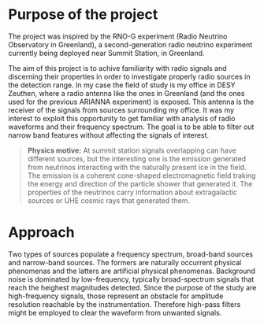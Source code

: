 # Purpose of the project

The project was inspired by the RNO-G experiment (Radio Neutrino Observatory in Greenland), a second-generation radio neutrino experiment currently being deployed near Summit Station, in Greenland. 

The aim of this project is to achive familiarity with radio signals and discerning their properties in order to investigate properly radio sources in the detection range. In my case the field of study is my office in DESY Zeuthen, where a radio antenna like the ones in Greenland (and the ones used for the previous ARIANNA experiment) is exposed.
This antenna is the receiver of the signals from sources surrounding my office. It was my interest to exploit this opportunity to get familiar with analysis of radio waveforms and their frequency spectrum. The goal is to be able to filter out narrow band features without affecting the signals of interest. 

> **Physics motive:** At summit station signals overlapping can have different sources, but the interesting one is the emission generated from neutrinos interacting with the naturally present ice in the field. The emission is a coherent cone-shaped electromagnetic field traking the energy and direction of the particle shower that generated it. The properties of the neutrinos carry information about extragalactic sources or UHE cosmic rays that generated them. 

# Approach
Two types of sources populate a frequency spectrum, broad-band sources and narrow-band sources. The formers are naturally occurrent physical phenomenas and the latters are artificial physical phenomenas. Background noise is dominated by low-frequency, typically broad-spectrum signals that reach the heighest magnitudes detected.
Since the purpose of the study are high-frequency signals, those represent an obstacle for amplitude resolution reachable by the instrumentation. Therefore high-pass filters might be employed to clear the waveform from unwanted signals.
